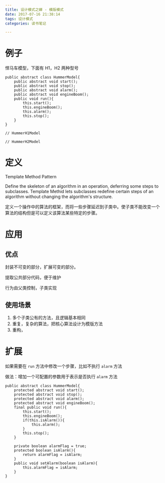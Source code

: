 ```yaml
---
title: 设计模式之蝉 - 模版模式
date: 2017-07-16 21:38:14
tags: 设计模式
categories: 读书笔记

---
```



# 例子

悍马车模型，下面有 H1，H2 两种型号

```
public abstract class HummerModel{
    public abstract void start();
    public abstract void stop();
    public abstract void alarm();
    public abstract void engineBoom();
    public void run(){
        this.start();
        this.engineBoom();
        this.alarm();
        this.stop();
    }
}

// HummerH1Model

// HummerH2Model
```

<!--more-->



# 定义

Template Method Pattern

Define the skeleton of an algorithm in an operation, deferring some steps to subclasses. Template Methid lets subclasses redefine certain steps of an algorithm without changing the algorithm's structure.

定义一个操作中的算法的框架，而将一些步骤延迟到子类中。使子类不能改变一个算法的结构但是可以定义该算法某些特定的步骤。

<!--more-->

# 应用

## 优点

封装不可变的部分，扩展可变的部分。

提取公共部分代码，便于维护

行为由父类控制，子类实现

## 使用场景

1. 多个子类公有的方法，且逻辑基本相同
2. 重复，复杂的算法，把核心算法设计为模版方法
3. 重构，

# 扩展

如果需要在 `run` 方法中修改一个步骤，比如不执行 `alarm` 方法

做法：增加一个可配置的参数用于表示是否执行 `alarm` 方法

```
public abstract class HummerModel{
    protected abstract void start();
    protected abstract void stop();
    protected abstract void alarm();
    protected abstract void engineBoom();
    final public void run(){
        this.start();
        this.engineBoom();
        if(this.isAlarm()){
            this.alarm();
        }
        this.stop();
    }

    private boolean alarmFlag = true;
    protected boolean isAlarm(){
        return alarmFlag = isAlarm;
    }
    public void setAlarm(boolean isAlarm){
        this.alarmFlag = isAlarm;
    }
}
```



















